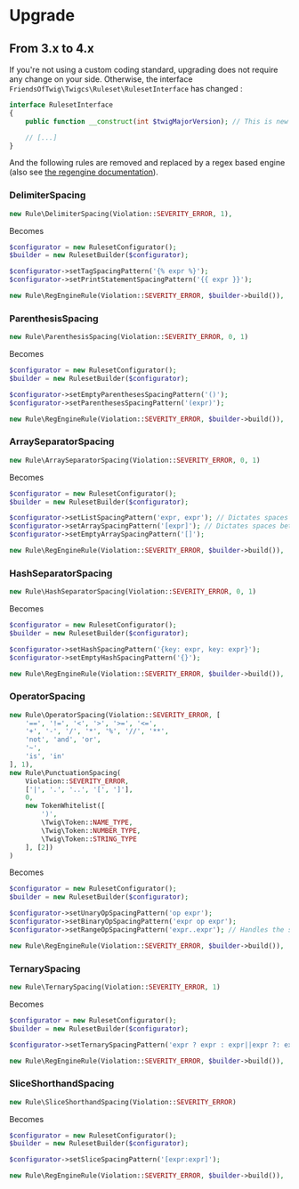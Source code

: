 # Upgrade

## From 3.x to 4.x

If you're not using a custom coding standard, upgrading does not require any change on your side. Otherwise, the
interface `FriendsOfTwig\Twigcs\Ruleset\RulesetInterface` has changed :

```php
interface RulesetInterface
{
    public function __construct(int $twigMajorVersion); // This is new

    // [...]
}
```

And the following rules are removed and replaced by a regex based engine (also see [the regengine documentation](regengine.md)).

### DelimiterSpacing

```php
new Rule\DelimiterSpacing(Violation::SEVERITY_ERROR, 1),
```

Becomes

```php
$configurator = new RulesetConfigurator();
$builder = new RulesetBuilder($configurator);

$configurator->setTagSpacingPattern('{% expr %}');
$configurator->setPrintStatementSpacingPattern('{{ expr }}');

new Rule\RegEngineRule(Violation::SEVERITY_ERROR, $builder->build()),
```

### ParenthesisSpacing

```php
new Rule\ParenthesisSpacing(Violation::SEVERITY_ERROR, 0, 1)
```

Becomes

```php
$configurator = new RulesetConfigurator();
$builder = new RulesetBuilder($configurator);

$configurator->setEmptyParenthesesSpacingPattern('()');
$configurator->setParenthesesSpacingPattern('(expr)');

new Rule\RegEngineRule(Violation::SEVERITY_ERROR, $builder->build()),
```

### ArraySeparatorSpacing

```php
new Rule\ArraySeparatorSpacing(Violation::SEVERITY_ERROR, 0, 1)
```

Becomes

```php
$configurator = new RulesetConfigurator();
$builder = new RulesetBuilder($configurator);

$configurator->setListSpacingPattern('expr, expr'); // Dictates spaces between values
$configurator->setArraySpacingPattern('[expr]'); // Dictates spaces between the [] and the inside of the array.
$configurator->setEmptyArraySpacingPattern('[]');

new Rule\RegEngineRule(Violation::SEVERITY_ERROR, $builder->build()),
```

### HashSeparatorSpacing

```php
new Rule\HashSeparatorSpacing(Violation::SEVERITY_ERROR, 0, 1)
```

Becomes

```php
$configurator = new RulesetConfigurator();
$builder = new RulesetBuilder($configurator);

$configurator->setHashSpacingPattern('{key: expr, key: expr}');
$configurator->setEmptyHashSpacingPattern('{}');

new Rule\RegEngineRule(Violation::SEVERITY_ERROR, $builder->build()),
```

### OperatorSpacing

```php
new Rule\OperatorSpacing(Violation::SEVERITY_ERROR, [
    '==', '!=', '<', '>', '>=', '<=',
    '+', '-', '/', '*', '%', '//', '**',
    'not', 'and', 'or',
    '~',
    'is', 'in'
], 1),
new Rule\PunctuationSpacing(
    Violation::SEVERITY_ERROR,
    ['|', '.', '..', '[', ']'],
    0,
    new TokenWhitelist([
        ')',
        \Twig\Token::NAME_TYPE,
        \Twig\Token::NUMBER_TYPE,
        \Twig\Token::STRING_TYPE
    ], [2])
)
```

Becomes

```php
$configurator = new RulesetConfigurator();
$builder = new RulesetBuilder($configurator);

$configurator->setUnaryOpSpacingPattern('op expr');
$configurator->setBinaryOpSpacingPattern('expr op expr');
$configurator->setRangeOpSpacingPattern('expr..expr'); // Handles the special case of expressions like "range(1..10)"

new Rule\RegEngineRule(Violation::SEVERITY_ERROR, $builder->build()),
```

### TernarySpacing

```php
new Rule\TernarySpacing(Violation::SEVERITY_ERROR, 1)
```

Becomes

```php
$configurator = new RulesetConfigurator();
$builder = new RulesetBuilder($configurator);

$configurator->setTernarySpacingPattern('expr ? expr : expr||expr ?: expr');

new Rule\RegEngineRule(Violation::SEVERITY_ERROR, $builder->build()),
```

### SliceShorthandSpacing

```php
new Rule\SliceShorthandSpacing(Violation::SEVERITY_ERROR)
```

Becomes

```php
$configurator = new RulesetConfigurator();
$builder = new RulesetBuilder($configurator);

$configurator->setSliceSpacingPattern('[expr:expr]');

new Rule\RegEngineRule(Violation::SEVERITY_ERROR, $builder->build()),
```
